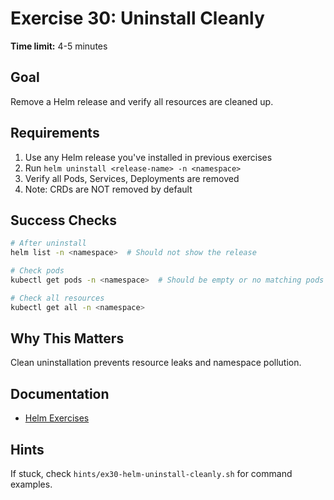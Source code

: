 # Exercise 30: Uninstall Cleanly

**Time limit:** 4-5 minutes

## Goal
Remove a Helm release and verify all resources are cleaned up.

## Requirements
1. Use any Helm release you've installed in previous exercises
2. Run `helm uninstall <release-name> -n <namespace>`
3. Verify all Pods, Services, Deployments are removed
4. Note: CRDs are NOT removed by default

## Success Checks
```bash
# After uninstall
helm list -n <namespace>  # Should not show the release

# Check pods
kubectl get pods -n <namespace>  # Should be empty or no matching pods

# Check all resources
kubectl get all -n <namespace>
```

## Why This Matters
Clean uninstallation prevents resource leaks and namespace pollution.

## Documentation
- [Helm Exercises](https://github.com/dgkanatsios/CKAD-exercises/blob/main/h.helm.md)

## Hints
If stuck, check `hints/ex30-helm-uninstall-cleanly.sh` for command examples.

